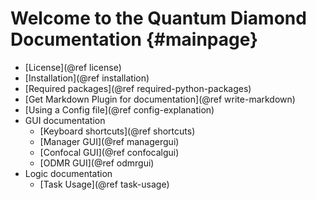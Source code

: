 Welcome to the Quantum Diamond Documentation                {#mainpage}
============

* [License](@ref license)
* [Installation](@ref installation)
* [Required packages](@ref required-python-packages)
* [Get Markdown Plugin for documentation](@ref write-markdown)
* [Using a Config file](@ref config-explanation)
* GUI documentation
  * [Keyboard shortcuts](@ref shortcuts)
  * [Manager GUI](@ref managergui)
  * [Confocal GUI](@ref confocalgui)
  * [ODMR GUI](@ref odmrgui)
* Logic documentation
  * [Task Usage](@ref task-usage)

